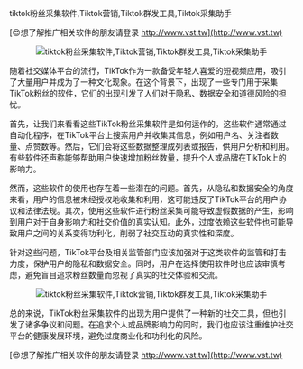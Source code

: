 tiktok粉丝采集软件,Tiktok营销,Tiktok群发工具,Tiktok采集助手

[😍想了解推广相关软件的朋友请登录 http://www.vst.tw](http://www.vst.tw)

 <center><img src="https://vst.tw/MP4/tuiguang/png/4.png" alt="tiktok粉丝采集软件,Tiktok营销,Tiktok群发工具,Tiktok采集助手"></center>

随着社交媒体平台的流行，TikTok作为一款备受年轻人喜爱的短视频应用，吸引了大量用户并成为了一种文化现象。在这个背景下，出现了一些专门用于采集TikTok粉丝的软件，它们的出现引发了人们对于隐私、数据安全和道德风险的担忧。

首先，让我们来看看这些TikTok粉丝采集软件是如何运作的。这些软件通常通过自动化程序，在TikTok平台上搜索用户并收集其信息，例如用户名、关注者数量、点赞数等。然后，它们会将这些数据整理成列表或报告，供用户分析和利用。有些软件还声称能够帮助用户快速增加粉丝数量，提升个人或品牌在TikTok上的影响力。

然而，这些软件的使用也存在着一些潜在的问题。首先，从隐私和数据安全的角度来看，用户的信息被未经授权地收集和利用，这可能违反了TikTok平台的用户协议和法律法规。其次，使用这些软件进行粉丝采集可能导致虚假数据的产生，影响到用户对于自身影响力和社交价值的真实认知。此外，过度依赖这些软件也可能导致用户之间的关系变得功利化，削弱了社交互动的真实性和深度。

针对这些问题，TikTok平台及相关监管部门应该加强对于这类软件的监管和打击力度，保护用户的隐私和数据安全。同时，用户在选择使用软件时也应该审慎考虑，避免盲目追求粉丝数量而忽视了真实的社交体验和交流。

 <center><img src="https://vst.tw/MP4/tuiguang/png/4.png" alt="tiktok粉丝采集软件,Tiktok营销,Tiktok群发工具,Tiktok采集助手"></center>

总的来说，TikTok粉丝采集软件的出现为用户提供了一种新的社交工具，但也引发了诸多争议和问题。在追求个人或品牌影响力的同时，我们也应该注重维护社交平台的健康发展环境，避免过度商业化和功利化的风险。

[😍想了解推广相关软件的朋友请登录 http://www.vst.tw](http://www.vst.tw)



